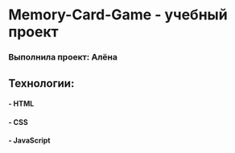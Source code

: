 # Memory-Card-Game - yчебный проект 
### Выполнила проект: Алёна

## Технологии:
#### - HTML
#### - CSS 
#### - JavaScript


